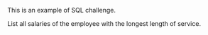 This is an example of SQL challenge.

List all salaries of the employee with the longest length of service.

